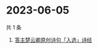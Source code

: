 # 2023-06-05

共 1 条

<!-- BEGIN ZHIHUSEARCH -->
<!-- 最后更新时间 Mon Jun 05 2023 02:07:50 GMT+0800 (China Standard Time) -->
1. [答主楚云卿原创诗句「入选」诗经](https://www.zhihu.com/search?q=答主楚云卿原创诗句「入选」诗经)
<!-- END ZHIHUSEARCH -->
